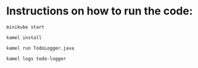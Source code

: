 # Instructions on how to run the code:

`minikube start`

`kamel install`

`kamel run TodoLogger.java`

`kamel logs todo-logger`
